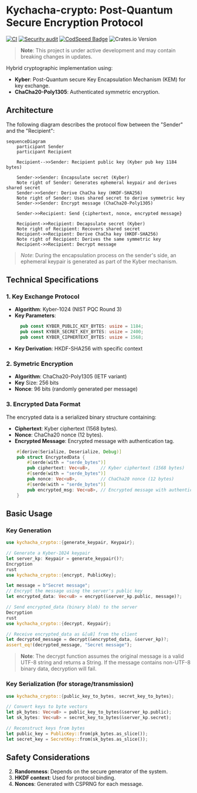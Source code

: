 # Kychacha-crypto: Post-Quantum Secure Encryption Protocol

[![CI](https://github.com/Nichokas/kychacha_crypto/actions/workflows/build.yaml/badge.svg)](https://github.com/Nichokas/kychacha_crypto/actions/workflows/build.yaml)
[![Security audit](https://github.com/Nichokas/kychacha_crypto/actions/workflows/rustsec.yaml/badge.svg)](https://github.com/Nichokas/kychacha_crypto/actions/workflows/rustsec.yaml)
[![CodSpeed Badge](https://img.shields.io/endpoint?url=https://codspeed.io/badge.json)](https://codspeed.io/Nichokas/kychacha_crypto)
![Crates.io Version](https://img.shields.io/crates/v/kychacha_crypto)

> **Note**: This project is under active development and may contain breaking changes in updates.

Hybrid cryptographic implementation using:
- **Kyber**: Post-Quantum secure Key Encapsulation Mechanism (KEM) for key exchange.
- **ChaCha20-Poly1305**: Authenticated symmetric encryption.

## Architecture

The following diagram describes the protocol flow between the "Sender" and the "Recipient":

```mermaid
sequenceDiagram
    participant Sender
    participant Recipient

    Recipient-->>Sender: Recipient public key (Kyber pub key 1184 bytes)
    
    Sender->>Sender: Encapsulate secret (Kyber)
    Note right of Sender: Generates ephemeral keypair and derives shared secret
    Sender->>Sender: Derive ChaCha key (HKDF-SHA256)
    Note right of Sender: Uses shared secret to derive symmetric key
    Sender->>Sender: Encrypt message (ChaCha20-Poly1305)
    
    Sender->>Recipient: Send {ciphertext, nonce, encrypted message}
    
    Recipient->>Recipient: Decapsulate secret (Kyber)
    Note right of Recipient: Recovers shared secret
    Recipient->>Recipient: Derive ChaCha key (HKDF-SHA256)
    Note right of Recipient: Derives the same symmetric key
    Recipient->>Recipient: Decrypt message
```

> *Note*: During the encapsulation process on the sender's side, an ephemeral keypair is generated as part of the Kyber mechanism.

## Technical Specifications

### 1. Key Exchange Protocol
- **Algorithm**: Kyber-1024 (NIST PQC Round 3)
- **Key Parameters**:
  ```rust
    pub const KYBER_PUBLIC_KEY_BYTES: usize = 1184;
    pub const KYBER_SECRET_KEY_BYTES: usize = 2400;
    pub const KYBER_CIPHERTEXT_BYTES: usize = 1568;
  ```
- **Key Derivation**: HKDF-SHA256 with specific context
### 2. Symetric Encryption
- **Algorithm**: ChaCha20-Poly1305 (IETF variant)
- **Key** Size: 256 bits
- **Nonce**: 96 bits (randomly generated per message)

### 3. Encrypted Data Format
The encrypted data is a serialized binary structure containing:

- **Ciphertext**: Kyber ciphertext (1568 bytes).
- **Nonce**: ChaCha20 nonce (12 bytes).
- **Encrypted Message**: Encrypted message with authentication tag.
```rust
    #[derive(Serialize, Deserialize, Debug)]
    pub struct EncryptedData {
        #[serde(with = "serde_bytes")]
        pub ciphertext: Vec<u8>,    // Kyber ciphertext (1568 bytes)
        #[serde(with = "serde_bytes")]
        pub nonce: Vec<u8>,         // ChaCha20 nonce (12 bytes)
        #[serde(with = "serde_bytes")]
        pub encrypted_msg: Vec<u8>, // Encrypted message with authentication tag
    }
```

## Basic Usage
### Key Generation
```rust
use kychacha_crypto::{generate_keypair, Keypair};

// Generate a Kyber-1024 keypair
let server_kp: Keypair = generate_keypair()?;
Encryption
rust
use kychacha_crypto::{encrypt, PublicKey};

let message = b"Secret message";
// Encrypt the message using the server's public key
let encrypted_data: Vec<u8> = encrypt(&server_kp.public, message)?;

// Send encrypted_data (binary blob) to the server
Decryption
rust
use kychacha_crypto::{decrypt, Keypair};

// Receive encrypted_data as &[u8] from the client
let decrypted_message = decrypt(&encrypted_data, &server_kp)?;
assert_eq!(decrypted_message, "Secret message");
```
> **Note**: The decrypt function assumes the original message is a valid UTF-8 string and returns a String. If the message contains non-UTF-8 binary data, decryption will fail.

### Key Serialization (for storage/transmission)
```rust
use kychacha_crypto::{public_key_to_bytes, secret_key_to_bytes};

// Convert keys to byte vectors
let pk_bytes: Vec<u8> = public_key_to_bytes(&server_kp.public);
let sk_bytes: Vec<u8> = secret_key_to_bytes(&server_kp.secret);

// Reconstruct keys from bytes
let public_key = PublicKey::from(pk_bytes.as_slice());
let secret_key = SecretKey::from(sk_bytes.as_slice());
```
## Safety Considerations

2. **Randomness**: Depends on the secure generator of the system.
3. **HKDF context**: Used for protocol binding.
4. **Nonces**: Generated with CSPRNG for each message.
